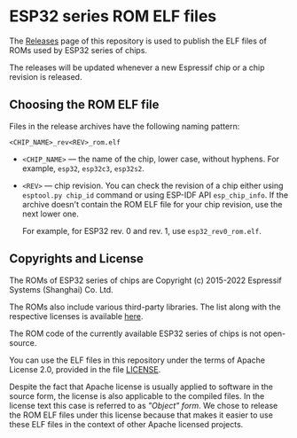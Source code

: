 # ESP32 series ROM ELF files

The [Releases](https://github.com/espressif/esp-rom-elfs/releases) page of this repository is used to publish the ELF files of ROMs used by ESP32 series of chips.

The releases will be updated whenever a new Espressif chip or a chip revision is released.

## Choosing the ROM ELF file

Files in the release archives have the following naming pattern:
```
<CHIP_NAME>_rev<REV>_rom.elf
```

- `<CHIP_NAME>` — the name of the chip, lower case, without hyphens. For example, `esp32`, `esp32c3`, `esp32s2`.

- `<REV>` — chip revision. You can check the revision of a chip either using `esptool.py chip_id` command or using ESP-IDF API `esp_chip_info`. If the archive doesn't contain the ROM ELF file for your chip revision, use the next lower one.

  For example, for ESP32 rev. 0 and rev. 1, use `esp32_rev0_rom.elf`.

## Copyrights and License

The ROMs of ESP32 series of chips are Copyright (c) 2015-2022 Espressif Systems (Shanghai) Co. Ltd.

The ROMs also include various third-party libraries. The list along with the respective licenses is available [here](https://docs.espressif.com/projects/esp-idf/en/latest/esp32/COPYRIGHT.html#rom-source-code-copyrights).

The ROM code of the currently available ESP32 series of chips is not open-source.

You can use the ELF files in this repository under the terms of Apache License 2.0, provided in the file [LICENSE](LICENSE).

Despite the fact that Apache license is usually applied to software in the source form, the license is also applicable to the compiled files. In the license text this case is referred to as _"Object" form_. We chose to release the ROM ELF files under this license because that makes it easier to use these ELF files in the context of other Apache licensed projects.
